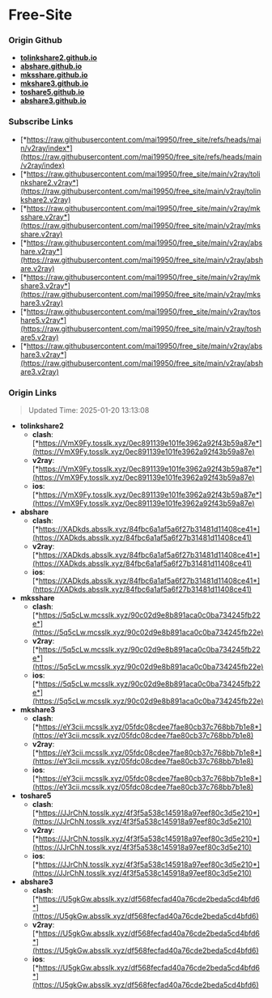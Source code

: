 # Free-Site

### Origin Github

- [**tolinkshare2.github.io**](https://github.com/tolinkshare2/tolinkshare2.github.io)
- [**abshare.github.io**](https://github.com/abshare/abshare.github.io)
- [**mksshare.github.io**](https://github.com/mksshare/mksshare.github.io)
- [**mkshare3.github.io**](https://github.com/mkshare3/mkshare3.github.io)
- [**toshare5.github.io**](https://github.com/toshare5/toshare5.github.io)
- [**abshare3.github.io**](https://github.com/abshare3/abshare3.github.io)

### Subscribe Links

- [*https://raw.githubusercontent.com/mai19950/free_site/refs/heads/main/v2ray/index*](https://raw.githubusercontent.com/mai19950/free_site/refs/heads/main/v2ray/index)
- [*https://raw.githubusercontent.com/mai19950/free_site/main/v2ray/tolinkshare2.v2ray*](https://raw.githubusercontent.com/mai19950/free_site/main/v2ray/tolinkshare2.v2ray)
- [*https://raw.githubusercontent.com/mai19950/free_site/main/v2ray/mksshare.v2ray*](https://raw.githubusercontent.com/mai19950/free_site/main/v2ray/mksshare.v2ray)
- [*https://raw.githubusercontent.com/mai19950/free_site/main/v2ray/abshare.v2ray*](https://raw.githubusercontent.com/mai19950/free_site/main/v2ray/abshare.v2ray)
- [*https://raw.githubusercontent.com/mai19950/free_site/main/v2ray/mkshare3.v2ray*](https://raw.githubusercontent.com/mai19950/free_site/main/v2ray/mkshare3.v2ray)
- [*https://raw.githubusercontent.com/mai19950/free_site/main/v2ray/toshare5.v2ray*](https://raw.githubusercontent.com/mai19950/free_site/main/v2ray/toshare5.v2ray)
- [*https://raw.githubusercontent.com/mai19950/free_site/main/v2ray/abshare3.v2ray*](https://raw.githubusercontent.com/mai19950/free_site/main/v2ray/abshare3.v2ray)

### Origin Links

> Updated Time: 2025-01-20 13:13:08

- **tolinkshare2**
  - **clash**: [*https://VmX9Fy.tosslk.xyz/0ec891139e101fe3962a92f43b59a87e*](https://VmX9Fy.tosslk.xyz/0ec891139e101fe3962a92f43b59a87e)
  - **v2ray**: [*https://VmX9Fy.tosslk.xyz/0ec891139e101fe3962a92f43b59a87e*](https://VmX9Fy.tosslk.xyz/0ec891139e101fe3962a92f43b59a87e)
  - **ios**: [*https://VmX9Fy.tosslk.xyz/0ec891139e101fe3962a92f43b59a87e*](https://VmX9Fy.tosslk.xyz/0ec891139e101fe3962a92f43b59a87e)
- **abshare**
  - **clash**: [*https://XADkds.absslk.xyz/84fbc6a1af5a6f27b31481d11408ce41*](https://XADkds.absslk.xyz/84fbc6a1af5a6f27b31481d11408ce41)
  - **v2ray**: [*https://XADkds.absslk.xyz/84fbc6a1af5a6f27b31481d11408ce41*](https://XADkds.absslk.xyz/84fbc6a1af5a6f27b31481d11408ce41)
  - **ios**: [*https://XADkds.absslk.xyz/84fbc6a1af5a6f27b31481d11408ce41*](https://XADkds.absslk.xyz/84fbc6a1af5a6f27b31481d11408ce41)
- **mksshare**
  - **clash**: [*https://5q5cLw.mcsslk.xyz/90c02d9e8b891aca0c0ba734245fb22e*](https://5q5cLw.mcsslk.xyz/90c02d9e8b891aca0c0ba734245fb22e)
  - **v2ray**: [*https://5q5cLw.mcsslk.xyz/90c02d9e8b891aca0c0ba734245fb22e*](https://5q5cLw.mcsslk.xyz/90c02d9e8b891aca0c0ba734245fb22e)
  - **ios**: [*https://5q5cLw.mcsslk.xyz/90c02d9e8b891aca0c0ba734245fb22e*](https://5q5cLw.mcsslk.xyz/90c02d9e8b891aca0c0ba734245fb22e)
- **mkshare3**
  - **clash**: [*https://eY3cii.mcsslk.xyz/05fdc08cdee7fae80cb37c768bb7b1e8*](https://eY3cii.mcsslk.xyz/05fdc08cdee7fae80cb37c768bb7b1e8)
  - **v2ray**: [*https://eY3cii.mcsslk.xyz/05fdc08cdee7fae80cb37c768bb7b1e8*](https://eY3cii.mcsslk.xyz/05fdc08cdee7fae80cb37c768bb7b1e8)
  - **ios**: [*https://eY3cii.mcsslk.xyz/05fdc08cdee7fae80cb37c768bb7b1e8*](https://eY3cii.mcsslk.xyz/05fdc08cdee7fae80cb37c768bb7b1e8)
- **toshare5**
  - **clash**: [*https://JJrChN.tosslk.xyz/4f3f5a538c145918a97eef80c3d5e210*](https://JJrChN.tosslk.xyz/4f3f5a538c145918a97eef80c3d5e210)
  - **v2ray**: [*https://JJrChN.tosslk.xyz/4f3f5a538c145918a97eef80c3d5e210*](https://JJrChN.tosslk.xyz/4f3f5a538c145918a97eef80c3d5e210)
  - **ios**: [*https://JJrChN.tosslk.xyz/4f3f5a538c145918a97eef80c3d5e210*](https://JJrChN.tosslk.xyz/4f3f5a538c145918a97eef80c3d5e210)
- **abshare3**
  - **clash**: [*https://U5gkGw.absslk.xyz/df568fecfad40a76cde2beda5cd4bfd6*](https://U5gkGw.absslk.xyz/df568fecfad40a76cde2beda5cd4bfd6)
  - **v2ray**: [*https://U5gkGw.absslk.xyz/df568fecfad40a76cde2beda5cd4bfd6*](https://U5gkGw.absslk.xyz/df568fecfad40a76cde2beda5cd4bfd6)
  - **ios**: [*https://U5gkGw.absslk.xyz/df568fecfad40a76cde2beda5cd4bfd6*](https://U5gkGw.absslk.xyz/df568fecfad40a76cde2beda5cd4bfd6)
